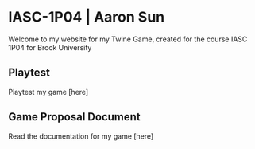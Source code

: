 # IASC-1P04 | Aaron Sun

Welcome to my website for my Twine Game, created for the course IASC 1P04 for Brock University

## Playtest

Playtest my game [here]

## Game Proposal Document

Read the documentation for my game [here]
